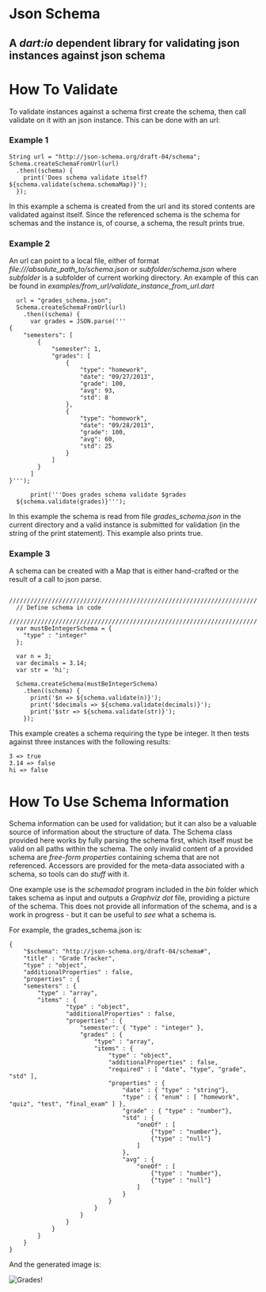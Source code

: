 # Json Schema

## A *dart:io* dependent library for validating json instances against json schema

# How To Validate

  To validate instances against a schema first create the schema, then
  call validate on it with an json instance. This can be done with an
  url:

### Example 1  

    String url = "http://json-schema.org/draft-04/schema";
    Schema.createSchemaFromUrl(url)
      .then((schema) {
        print('Does schema validate itself? ${schema.validate(schema.schemaMap)}');
      });

  In this example a schema is created from the url and its stored
  contents are validated against itself. Since the referenced schema
  is the schema for schemas and the instance is, of course, a schema,
  the result prints true.

### Example 2
  
  An url can point to a local file, either of format
  _file:///absolute\_path\_to/schema.json_ or _subfolder/schema.json_
  where _subfolder_ is a subfolder of current working directory. An
  example of this can be found in
  _examples/from\_url/validate\_instance\_from\_url.dart_

      url = "grades_schema.json";
      Schema.createSchemaFromUrl(url)
        .then((schema) {
          var grades = JSON.parse('''
    {
        "semesters": [
            {
                "semester": 1,
                "grades": [
                    {
                        "type": "homework",
                        "date": "09/27/2013",
                        "grade": 100,
                        "avg": 93,
                        "std": 8
                    },
                    {
                        "type": "homework",
                        "date": "09/28/2013",
                        "grade": 100,
                        "avg": 60,
                        "std": 25
                    }
                ]  
            }
          ]
    }''');
          
          print('''Does grades schema validate $grades
      ${schema.validate(grades)}''');

  In this example the schema is read from file _grades\_schema.json_
  in the current directory and a valid instance is submitted for
  validation (in the string of the print statement). This example also
  prints true.

### Example 3

  A schema can be created with a Map that is either hand-crafted or
  the result of a call to json parse.

      //////////////////////////////////////////////////////////////////////
      // Define schema in code
      //////////////////////////////////////////////////////////////////////
      var mustBeIntegerSchema = {
        "type" : "integer"
      };
    
      var n = 3;
      var decimals = 3.14;
      var str = 'hi';
    
      Schema.createSchema(mustBeIntegerSchema)
        .then((schema) {
          print('$n => ${schema.validate(n)}');
          print('$decimals => ${schema.validate(decimals)}');
          print('$str => ${schema.validate(str)}');
        });

  This example creates a schema requiring the type be integer. It then
  tests against three instances with the following results:

    3 => true
    3.14 => false
    hi => false

# How To Use Schema Information

  Schema information can be used for validation; but it can also be a
  valuable source of information about the structure of data. The
  Schema class provided here works by fully parsing the schema first,
  which itself must be valid on all paths within the schema. The only
  invalid content of a provided schema are _free-form properties_
  containing schema that are not referenced. Accessors are provided
  for the meta-data associated with a schema, so tools can do *stuff*
  with it. 

  One example use is the _schemadot_ program included in the _bin_
  folder which takes schema as input and outputs a _Graphviz_ _dot_
  file, providing a picture of the schema. This does not provide all
  information of the schema, and is a work in progress - but it can be
  useful to *see* what a schema is.

  For example, the grades_schema.json is:

    {
        "$schema": "http://json-schema.org/draft-04/schema#",
        "title" : "Grade Tracker",
        "type" : "object",
        "additionalProperties" : false,
        "properties" : {
    	"semesters" : {
    	    "type" : "array",
    	    "items" : {
                    "type" : "object",
                    "additionalProperties" : false,
                    "properties" : {
                        "semester": { "type" : "integer" },
                        "grades" : {
                            "type" : "array",
                            "items" : {
                                "type" : "object",
                                "additionalProperties" : false,
                                "required" : [ "date", "type", "grade", "std" ],
                                "properties" : {
                                    "date" : { "type" : "string"},
                                    "type" : { "enum" : [ "homework", "quiz", "test", "final_exam" ] },
                                    "grade" : { "type" : "number"},
                                    "std" : { 
                                        "oneOf" : [ 
                                            {"type" : "number"}, 
                                            {"type" : "null"}
                                        ] 
                                    },
                                    "avg" : { 
                                        "oneOf" : [ 
                                            {"type" : "number"}, 
                                            {"type" : "null"}
                                        ] 
                                    }
                                }
                            }
                        }
                    }
                }
      	    }
        }
    }

  And the generated image is:

  ![Grades!](https://raw.github.com/patefacio/json_schema/master/examples/from_url/grades_schema.png)  



